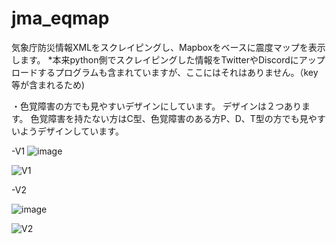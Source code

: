 # jma_eqmap
気象庁防災情報XMLをスクレイピングし、Mapboxをベースに震度マップを表示します。
*本来python側でスクレイピングした情報をTwitterやDiscordにアップロードするプログラムも含まれていますが、ここにはそれはありません。（key等が含まれるため)

・色覚障害の方でも見やすいデザインにしています。
デザインは２つあります。
色覚障害を持たない方はC型、色覚障害のある方P、D、T型の方でも見やすいようデザインしています。

-V1
![image](https://user-images.githubusercontent.com/87087013/204024041-7e380815-d203-498b-b2f8-703d347caeec.png)

![V1](https://user-images.githubusercontent.com/87087013/204023663-0557d11a-190f-409e-b92f-f5adcd4d8c1c.png)

-V2

![image](https://user-images.githubusercontent.com/87087013/204024089-edb96928-aea2-48fc-86ec-96fca74d745b.png)

![V2](https://user-images.githubusercontent.com/87087013/204023998-0348e3f8-61e2-4032-87b0-1a957b5383bc.png)
